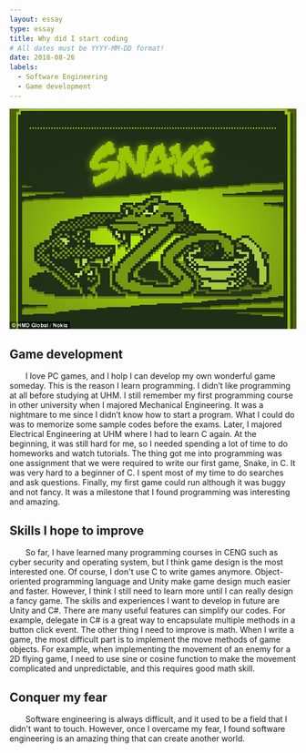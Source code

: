 ```yaml
---
layout: essay
type: essay
title: Why did I start coding
# All dates must be YYYY-MM-DD format!
date: 2018-08-26
labels:
  - Software Engineering
  - Game development
---
```

<img class="center floated image" src="../images/snake.jpg">
<h2> Game development </h2>
<div style="text-indent:2em">
  	I love PC games, and I holp I can develop my own wonderful game someday. This is the reason I learn programming. I didn’t like programming at all before studying at UHM. I still remember my first programming course in other university when I majored Mechanical Engineering. It was a nightmare to me since I didn’t know how to start a program. What I could do was to memorize some sample codes before the exams. Later, I majored Electrical Engineering at UHM where I had to learn C again. At the beginning, it was still hard for me, so I needed spending a lot of time to do homeworks and watch tutorials. The thing got me into programming was one assignment that we were required to write our first game, Snake, in C. It was very hard to a beginner of C. I spent most of my time to do searches and ask questions. Finally, my first game could run although it was buggy and not fancy. It was a milestone that I found programming was interesting and amazing. 
</div>
<h2> Skills I hope to improve </h2>
<div style="text-indent:2em">
  	So far, I have learned many programming courses in CENG such as cyber security and operating system, but I think game design is the most interested one. Of course, I don't use C to write games anymore. Object-oriented programming language and Unity make game design much easier and faster. However, I think I still need to learn more until I can really design a fancy game. The skills and experiences I want to develop in future are Unity and C#. There are many useful features can simplify our codes. For example, delegate in C# is a great way to encapsulate multiple methods in a button click event. The other thing I need to improve is math. When I write a game, the most difficult part is to implement the move methods of game objects. For example, when implementing the movement of an enemy for a 2D flying game, I need to use sine or cosine function to make the movement complicated and unpredictable, and this requires good math skill.   	
</div>
<h2> Conquer my fear </h2>
<div style="text-indent:2em">		
	Software engineering is always difficult, and it used to be a field that I didn't want to touch. However, once I overcame my fear, I found software engineering is an amazing thing that can create another world.
</div>

